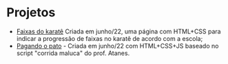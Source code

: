 # Projetos

- [Faixas do karatê](https://devsakae.me/projetos/karate) Criada em junho/22, uma página com HTML+CSS para indicar a progressão de faixas no karatê de acordo com a escola;
- [Pagando o pato](https://devsakae.me/projetos/quem-paga-o-pato/) - Criada em junho/22 com HTML+CSS+JS baseado no script "corrida maluca" do prof. Atanes.
